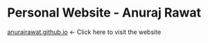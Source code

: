 # Personal Website - Anuraj Rawat

[anurajrawat.github.io](http://www.anuraj.github.io) <- Click here to visit the website

